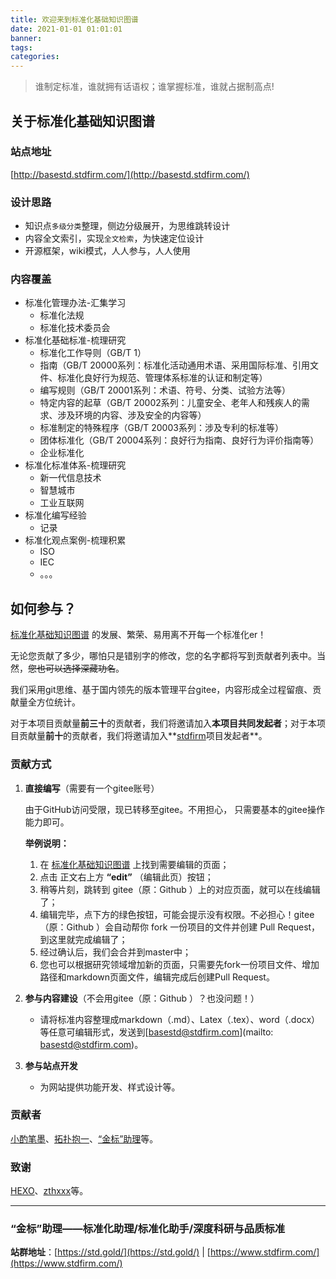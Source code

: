 ```yaml
---
title: 欢迎来到标准化基础知识图谱
date: 2021-01-01 01:01:01
banner:
tags:
categories:
---
```


>谁制定标准，谁就拥有话语权；谁掌握标准，谁就占据制高点!

##  关于标准化基础知识图谱

### 站点地址

[http://basestd.stdfirm.com/](http://basestd.stdfirm.com/) 

### 设计思路

- 知识点`多级分类`整理，侧边分级展开，为思维跳转设计
- 内容全文索引，实现`全文检索`，为快速定位设计
- 开源框架，wiki模式，人人参与，人人使用

###  内容覆盖

- 标准化管理办法-汇集学习
  - 标准化法规
  - 标准化技术委员会
- 标准化基础标准-梳理研究
  - 标准化工作导则（GB/T 1）
  - 指南（GB/T 20000系列：标准化活动通用术语、采用国际标准、引用文件、标准化良好行为规范、管理体系标准的认证和制定等）
  - 编写规则（GB/T 20001系列：术语、符号、分类、试验方法等）
  - 特定内容的起草（GB/T 20002系列：儿童安全、老年人和残疾人的需求、涉及环境的内容、涉及安全的内容等）
  - 标准制定的特殊程序（GB/T 20003系列：涉及专利的标准等）
  - 团体标准化（GB/T 20004系列：良好行为指南、良好行为评价指南等）
  - 企业标准化
- 标准化标准体系-梳理研究
  - 新一代信息技术
  - 智慧城市
  - 工业互联网
- 标准化编写经验
  - 记录
- 标准化观点案例-梳理积累
  - ISO
  - IEC
  - 。。。


## 如何参与？

[标准化基础知识图谱](http://basestd.stdfirm.com/) 的发展、繁荣、易用离不开每一个标准化er！

无论您贡献了多少，哪怕只是错别字的修改，您的名字都将写到贡献者列表中。当然，~~您也可以选择深藏功名~~。

我们采用git思维、基于国内领先的版本管理平台gitee，内容形成全过程留痕、贡献量全方位统计。

对于本项目贡献量**前三十**的贡献者，我们将邀请加入**本项目共同发起者**；对于本项目贡献量**前十**的贡献者，我们将邀请加入**[stdfirm](http://www.stdfirm.com/)项目发起者**。

### 贡献方式

1. **直接编写**（需要有一个gitee账号）

   由于GitHub访问受限，现已转移至gitee。不用担心， 只需要基本的gitee操作能力即可。

   **举例说明：**

   1. 在 [标准化基础知识图谱](http://basestd.stdfirm.com/) 上找到需要编辑的页面；
   2. 点击 正文右上方 **“edit”** （编辑此页）按钮；
   3. 稍等片刻，跳转到 gitee（原：Github ）上的对应页面，就可以在线编辑了；
   4. 编辑完毕，点下方的绿色按钮，可能会提示没有权限。不必担心！gitee（原：Github ）会自动帮你 fork 一份项目的文件并创建 Pull Request，到这里就完成编辑了；
   5. 经过确认后，我们会合并到master中；
   6. 您也可以根据研究领域增加新的页面，只需要先fork一份项目文件、增加路径和markdown页面文件，编辑完成后创建Pull Request。

2. **参与内容建设**（不会用gitee（原：Github ）？也没问题！）

   - 请将标准内容整理成markdown（.md）、Latex（.tex）、word（.docx）等任意可编辑形式，发送到[basestd@stdfirm.com](mailto: basestd@stdfirm.com)。

3. **参与站点开发**

   - 为网站提供功能开发、样式设计等。

### 贡献者

[小酌笔墨](http://www.blog.stdfirm.com/)、[拓扑抱一](http://标准化.top)、[“金标”助理](https://std.gold)等。

### 致谢

[HEXO](https://hexo.io/about/)、[zthxxx](https://github.com/zthxxx/hexo-theme-Wikitten)等。

---

### “金标”助理——标准化助理/标准化助手/深度科研与品质标准

**站群地址**：[https://std.gold/](https://std.gold/) | [https://www.stdfirm.com/](https://www.stdfirm.com/)

